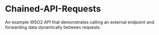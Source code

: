 # Chained-API-Requests
An example WSO2 API that demonstrates calling an external endpoint and forwarding data dynamically between requests.
